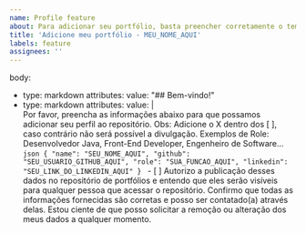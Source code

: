 ```yaml
---
name: Profile feature
about: Para adicionar seu portfólio, basta preencher corretamente o template.
title: 'Adicione meu portfólio - MEU_NOME_AQUI'
labels: feature
assignees: ''
---
```


body:
  - type: markdown
    attributes:
      value: "## Bem-vindo!"
  - type: markdown
    attributes:
      value: |      
        Por favor, preencha as informações abaixo para que possamos adicionar seu perfil ao repositório.
        Obs: Adicione o X dentro dos [ ], caso contrário não será possível a divulgação.
        Exemplos de Role: Desenvolvedor Java, Front-End Developer, Engenheiro de Software...
        ```json
        {
          "name": "SEU_NOME_AQUI",
          "github": "SEU_USUARIO_GITHUB_AQUI",
          "role": "SUA_FUNCAO_AQUI",
          "linkedin": "SEU_LINK_DO_LINKEDIN_AQUI"
        }
        ```
        - [ ] Autorizo a publicação desses dados no repositório de portfólios e entendo que eles serão visíveis para qualquer pessoa que acessar o repositório. Confirmo que todas as informações fornecidas são corretas e posso ser contatado(a) através delas. Estou ciente de que posso solicitar a remoção ou alteração dos meus dados a qualquer momento.
